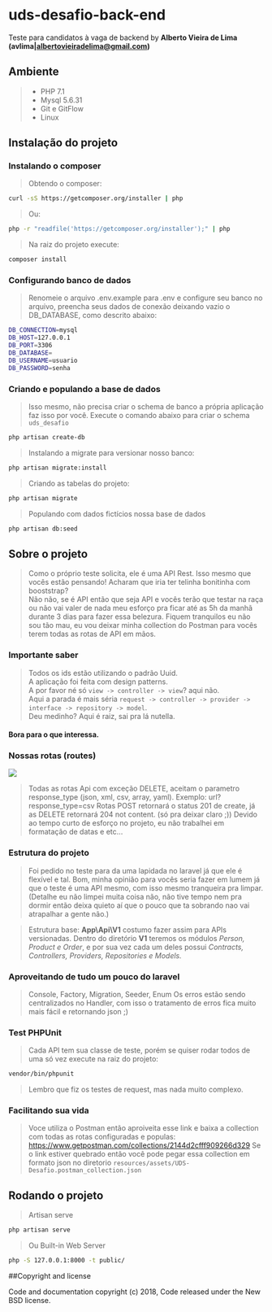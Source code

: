 # uds-desafio-back-end
Teste para candidatos à vaga de backend
by **Alberto Vieira de Lima (avlima|albertovieiradelima@gmail.com)**

## Ambiente
> - PHP 7.1
> - Mysql 5.6.31
> - Git e GitFlow
> - Linux


## Instalação do projeto

### Instalando o composer
> Obtendo o composer:
```bash
curl -sS https://getcomposer.org/installer | php
```
> Ou:
```bash
php -r "readfile('https://getcomposer.org/installer');" | php
```
> Na raiz do projeto execute:
```bash
composer install
```

### Configurando banco de dados
> Renomeie o arquivo .env.example para .env e configure seu banco no arquivo, preencha seus dados de conexão deixando vazio o DB_DATABASE, como descrito abaixo:
```bash
DB_CONNECTION=mysql
DB_HOST=127.0.0.1
DB_PORT=3306
DB_DATABASE=
DB_USERNAME=usuario
DB_PASSWORD=senha
```

### Criando e populando a base de dados
> Isso mesmo, não precisa criar o schema de banco a própria aplicação faz isso por você. Execute o comando abaixo para criar o schema `uds_desafio`
```bash
php artisan create-db
```

> Instalando a migrate para versionar nosso banco:
```bash
php artisan migrate:install
```

> Criando as tabelas do projeto:
```bash
php artisan migrate
```

> Populando com dados fictícios nossa base de dados
```bash
php artisan db:seed
```

## Sobre o projeto
> Como o próprio teste solicita, ele é uma API Rest. Isso mesmo que vocês estão pensando! Acharam que iria ter telinha bonitinha com booststrap?<br>
Não não, se é API então que seja API e vocês terão que testar na raça ou não vai valer de nada meu esforço pra ficar até as 5h da manhã durante 3 dias para fazer essa belezura.
Fiquem tranquilos eu não sou tão mau, eu vou deixar minha collection do Postman para vocês terem todas as rotas de API em mãos.

### Importante saber
> Todos os ids estão utilizando o padrão Uuid.<br>
A aplicação foi feita com design patterns.<br>
A por favor né só `view -> controller -> view`? aqui não.<br>
Aqui a parada é mais séria `request -> controller -> provider -> interface -> repository -> model`.<br>
Deu medinho? Aqui é raiz, sai pra lá nutella.

#### Bora para o que interessa.

### Nossas rotas (routes)
![](https://user-images.githubusercontent.com/13434925/36053895-d1a3ad60-0dda-11e8-9218-9f1aadd7ee04.png)
> Todas as rotas Api com exceção DELETE, aceitam o parametro response_type (json, xml, csv, array, yaml). Exemplo: url?response_type=csv
> Rotas POST retornará o status 201 de create, já as DELETE retornará 204 not content. (só pra deixar claro ;))
> Devido ao tempo curto de esforço no projeto, eu não trabalhei em formatação de datas e etc...

### Estrutura do projeto
> Foi pedido no teste para da uma lapidada no laravel já que ele é flexível e tal. Bom, minha opinião para vocês seria fazer em lumem já que o teste é uma API mesmo, com isso mesmo tranqueira pra limpar.(Detalhe eu não limpei muita coisa não, não tive tempo nem pra dormir então deixa quieto aí que o pouco que ta sobrando nao vai atrapalhar a gente não.)<br>

> Estrutura base: **App\Api\V1** costumo fazer assim para APIs versionadas.
> Dentro do diretório **V1** teremos os módulos *Person, Product e Order*, e por sua vez cada um deles possui *Contracts, Controllers, Providers, Repositories e Models.*

### Aproveitando de tudo um pouco do laravel
> Console, Factory, Migration, Seeder, Enum
> Os erros estão sendo centralizados no Handler, com isso o tratamento de erros fica muito mais fácil e retornando json ;)

### Test PHPUnit
> Cada API tem sua classe de teste, porém se quiser rodar todos de uma só vez execute na raiz do projeto:
```bash
vendor/bin/phpunit
```
> Lembro que fiz os testes de request, mas nada muito complexo.

### Facilitando sua vida
> Voce utiliza o Postman então aproiveita esse link e baixa a collection com todas as rotas configuradas e populas: https://www.getpostman.com/collections/2144d2cfff909266d329
> Se o link estiver quebrado então você pode pegar essa collection em formato json no diretorio `resources/assets/UDS-Desafio.postman_collection.json`

## Rodando o projeto
> Artisan serve
```bash
php artisan serve
```
> Ou Built-in Web Server
```bash
php -S 127.0.0.1:8000 -t public/
```
##Copyright and license

Code and documentation copyright (c) 2018, Code released under the New BSD license.

